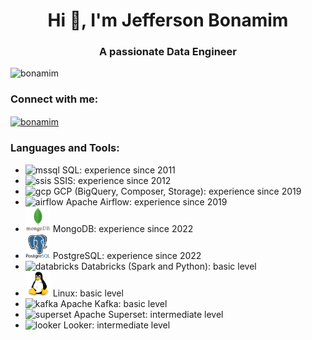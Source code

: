 <h1 align="center">Hi 👋, I'm Jefferson Bonamim</h1>
<h3 align="center">A passionate Data Engineer</h3>

<p align="left"> <img src="https://komarev.com/ghpvc/?username=bonamim&label=Profile%20views&color=0e75b6&style=flat" alt="bonamim" /> </p>

<h3 align="left">Connect with me:</h3>
<p align="left">
<a href="https://linkedin.com/in/bonamim" target="blank"><img align="center" src="https://raw.githubusercontent.com/rahuldkjain/github-profile-readme-generator/master/src/images/icons/Social/linked-in-alt.svg" alt="bonamim" height="30" width="40" /></a>
</p>

<h3 align="left">Languages and Tools:</h3>
<p align="left"> 

- <img src="https://www.svgrepo.com/show/303229/microsoft-sql-server-logo.svg" alt="mssql" width="40" height="40"/> SQL: experience since 2011
- <img src="https://www.svgrepo.com/show/303229/microsoft-sql-server-logo.svg" alt="ssis" width="40" height="40"/> SSIS: experience since 2012
- <img src="https://www.vectorlogo.zone/logos/google_cloud/google_cloud-icon.svg" alt="gcp" width="40" height="40"/> GCP (BigQuery, Composer, Storage): experience since 2019
- <img src="https://d33wubrfki0l68.cloudfront.net/20f44190801d93434031e849f6f436c72c86f067/1ae72/assets/svg/airflow-icon.svg" alt="airflow" width="40" height="40"/> Apache Airflow: experience since 2019
- <img src="https://raw.githubusercontent.com/devicons/devicon/master/icons/mongodb/mongodb-original-wordmark.svg" alt="mongodb" width="40" height="40"/>  MongoDB: experience since 2022
- <img src="https://raw.githubusercontent.com/devicons/devicon/master/icons/postgresql/postgresql-original-wordmark.svg" alt="postgresql" width="40" height="40"/> PostgreSQL: experience since 2022
- <img src="https://avatars.githubusercontent.com/u/4998052?s=200&v=4" alt="databricks" width="40" height="40"/> Databricks (Spark and Python): basic level
- <img src="https://raw.githubusercontent.com/devicons/devicon/master/icons/linux/linux-original.svg" alt="linux" width="40" height="40"/> Linux: basic level
- <img src="https://www.vectorlogo.zone/logos/apache_kafka/apache_kafka-icon.svg" alt="kafka" width="40" height="40"/> Apache Kafka: basic level
- <img src="https://avatars.githubusercontent.com/u/42724554?s=200&v=4" alt="superset" width="40" height="40"/> Apache Superset: intermediate level
- <img src="https://www.cloudflare.com/static/a21b6aa410021d819bec04a4ce23ae53/Looker_logo_high_res.png" alt="looker" width="40" height="40"/> Looker: intermediate level
